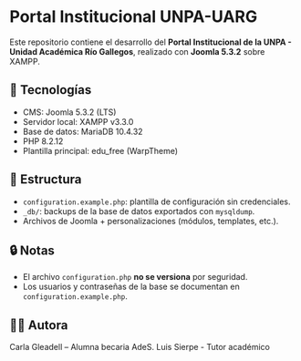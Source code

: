 # Portal Institucional UNPA-UARG

Este repositorio contiene el desarrollo del **Portal Institucional de la UNPA - Unidad Académica Río Gallegos**, realizado con **Joomla 5.3.2** sobre XAMPP.

## 🚀 Tecnologías
- CMS: Joomla 5.3.2 (LTS)
- Servidor local: XAMPP v3.3.0
- Base de datos: MariaDB 10.4.32
- PHP 8.2.12
- Plantilla principal: edu_free (WarpTheme)

## 📂 Estructura
- `configuration.example.php`: plantilla de configuración sin credenciales.
- `_db/`: backups de la base de datos exportados con `mysqldump`.
- Archivos de Joomla + personalizaciones (módulos, templates, etc.).

## 🔒 Notas
- El archivo `configuration.php` **no se versiona** por seguridad.
- Los usuarios y contraseñas de la base se documentan en `configuration.example.php`.

## 👩‍💻 Autora
Carla Gleadell – Alumna becaria 
AdeS. Luis Sierpe - Tutor académico
